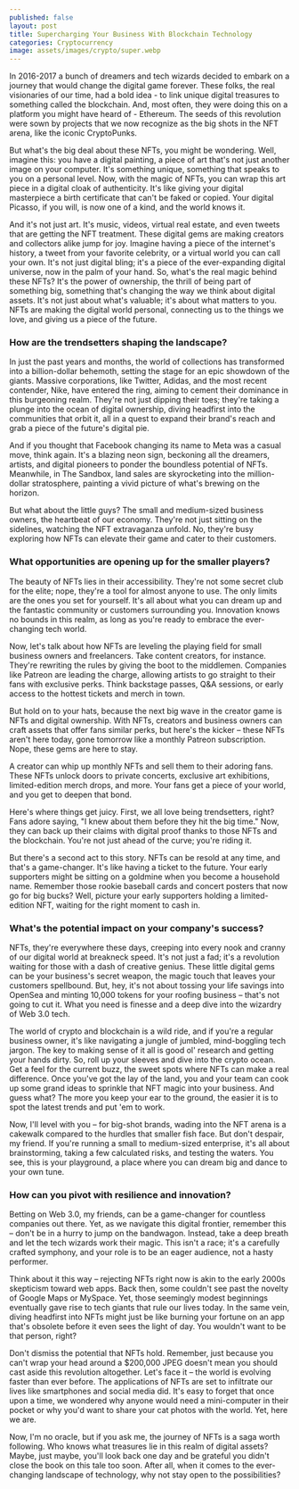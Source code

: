 ```yaml
---
published: false
layout: post
title: Supercharging Your Business With Blockchain Technology
categories: Cryptocurrency
image: assets/images/crypto/super.webp
---
```


In 2016-2017 a bunch of dreamers and tech wizards decided to embark on a journey that would change the digital game forever. These folks, the real visionaries of our time, had a bold idea - to link unique digital treasures to something called the blockchain. And, most often, they were doing this on a platform you might have heard of - Ethereum. The seeds of this revolution were sown by projects that we now recognize as the big shots in the NFT arena, like the iconic CryptoPunks.

But what's the big deal about these NFTs, you might be wondering. Well, imagine this: you have a digital painting, a piece of art that's not just another image on your computer. It's something unique, something that speaks to you on a personal level. Now, with the magic of NFTs, you can wrap this art piece in a digital cloak of authenticity. It's like giving your digital masterpiece a birth certificate that can't be faked or copied. Your digital Picasso, if you will, is now one of a kind, and the world knows it.

And it's not just art. It's music, videos, virtual real estate, and even tweets that are getting the NFT treatment. These digital gems are making creators and collectors alike jump for joy. Imagine having a piece of the internet's history, a tweet from your favorite celebrity, or a virtual world you can call your own. It's not just digital bling; it's a piece of the ever-expanding digital universe, now in the palm of your hand.
So, what's the real magic behind these NFTs? It's the power of ownership, the thrill of being part of something big, something that's changing the way we think about digital assets. It's not just about what's valuable; it's about what matters to you. NFTs are making the digital world personal, connecting us to the things we love, and giving us a piece of the future.

### How are the trendsetters shaping the landscape?
In just the past years and months, the world of collections has transformed into a billion-dollar behemoth, setting the stage for an epic showdown of the giants. Massive corporations, like Twitter, Adidas, and the most recent contender, Nike, have entered the ring, aiming to cement their dominance in this burgeoning realm.
They're not just dipping their toes; they're taking a plunge into the ocean of digital ownership, diving headfirst into the communities that orbit it, all in a quest to expand their brand's reach and grab a piece of the future's digital pie.

And if you thought that Facebook changing its name to Meta was a casual move, think again. It's a blazing neon sign, beckoning all the dreamers, artists, and digital pioneers to ponder the boundless potential of NFTs. Meanwhile, in The Sandbox, land sales are skyrocketing into the million-dollar stratosphere, painting a vivid picture of what's brewing on the horizon.

But what about the little guys? The small and medium-sized business owners, the heartbeat of our economy. They're not just sitting on the sidelines, watching the NFT extravaganza unfold. No, they're busy exploring how NFTs can elevate their game and cater to their customers.

### What opportunities are opening up for the smaller players?
The beauty of NFTs lies in their accessibility. They're not some secret club for the elite; nope, they're a tool for almost anyone to use. The only limits are the ones you set for yourself. It's all about what you can dream up and the fantastic community or customers surrounding you. Innovation knows no bounds in this realm, as long as you're ready to embrace the ever-changing tech world.

Now, let's talk about how NFTs are leveling the playing field for small business owners and freelancers. Take content creators, for instance. They're rewriting the rules by giving the boot to the middlemen. Companies like Patreon are leading the charge, allowing artists to go straight to their fans with exclusive perks. Think backstage passes, Q&A sessions, or early access to the hottest tickets and merch in town.

But hold on to your hats, because the next big wave in the creator game is NFTs and digital ownership. With NFTs, creators and business owners can craft assets that offer fans similar perks, but here's the kicker – these NFTs aren't here today, gone tomorrow like a monthly Patreon subscription. Nope, these gems are here to stay.

A creator can whip up monthly NFTs and sell them to their adoring fans. These NFTs unlock doors to private concerts, exclusive art exhibitions, limited-edition merch drops, and more. Your fans get a piece of your world, and you get to deepen that bond.

Here's where things get juicy. First, we all love being trendsetters, right? Fans adore saying, "I knew about them before they hit the big time." Now, they can back up their claims with digital proof thanks to those NFTs and the blockchain. You're not just ahead of the curve; you're riding it.

But there's a second act to this story. NFTs can be resold at any time, and that's a game-changer. It's like having a ticket to the future. Your early supporters might be sitting on a goldmine when you become a household name. Remember those rookie baseball cards and concert posters that now go for big bucks? Well, picture your early supporters holding a limited-edition NFT, waiting for the right moment to cash in.

### What's the potential impact on your company's success?
NFTs, they're everywhere these days, creeping into every nook and cranny of our digital world at breakneck speed. It's not just a fad; it's a revolution waiting for those with a dash of creative genius. These little digital gems can be your business's secret weapon, the magic touch that leaves your customers spellbound. But, hey, it's not about tossing your life savings into OpenSea and minting 10,000 tokens for your roofing business – that's not going to cut it. What you need is finesse and a deep dive into the wizardry of Web 3.0 tech.

The world of crypto and blockchain is a wild ride, and if you're a regular business owner, it's like navigating a jungle of jumbled, mind-boggling tech jargon. The key to making sense of it all is good ol' research and getting your hands dirty. So, roll up your sleeves and dive into the crypto ocean. Get a feel for the current buzz, the sweet spots where NFTs can make a real difference. Once you've got the lay of the land, you and your team can cook up some grand ideas to sprinkle that NFT magic into your business. And guess what? The more you keep your ear to the ground, the easier it is to spot the latest trends and put 'em to work.

Now, I'll level with you – for big-shot brands, wading into the NFT arena is a cakewalk compared to the hurdles that smaller fish face. But don't despair, my friend. If you're running a small to medium-sized enterprise, it's all about brainstorming, taking a few calculated risks, and testing the waters. You see, this is your playground, a place where you can dream big and dance to your own tune.

### How can you pivot with resilience and innovation?
Betting on Web 3.0, my friends, can be a game-changer for countless companies out there. Yet, as we navigate this digital frontier, remember this – don't be in a hurry to jump on the bandwagon. Instead, take a deep breath and let the tech wizards work their magic. This isn't a race; it's a carefully crafted symphony, and your role is to be an eager audience, not a hasty performer.

Think about it this way – rejecting NFTs right now is akin to the early 2000s skepticism toward web apps. Back then, some couldn't see past the novelty of Google Maps or MySpace. Yet, those seemingly modest beginnings eventually gave rise to tech giants that rule our lives today. In the same vein, diving headfirst into NFTs might just be like burning your fortune on an app that's obsolete before it even sees the light of day. You wouldn't want to be that person, right?

Don't dismiss the potential that NFTs hold. Remember, just because you can't wrap your head around a $200,000 JPEG doesn't mean you should cast aside this revolution altogether.
Let's face it – the world is evolving faster than ever before. The applications of NFTs are set to infiltrate our lives like smartphones and social media did. It's easy to forget that once upon a time, we wondered why anyone would need a mini-computer in their pocket or why you'd want to share your cat photos with the world. Yet, here we are.

Now, I'm no oracle, but if you ask me, the journey of NFTs is a saga worth following. Who knows what treasures lie in this realm of digital assets? Maybe, just maybe, you'll look back one day and be grateful you didn't close the book on this tale too soon. After all, when it comes to the ever-changing landscape of technology, why not stay open to the possibilities?


